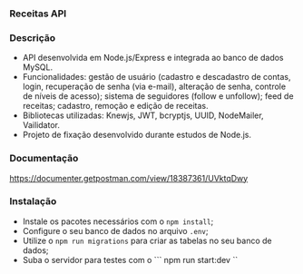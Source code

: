 ### Receitas API

### Descrição

- API desenvolvida em Node.js/Express e integrada ao banco de dados MySQL.
- Funcionalidades: gestão de usuário (cadastro e descadastro de contas, login, recuperação de senha (via e-mail), alteração de senha, controle de níveis de acesso); sistema de seguidores (follow e unfollow); feed de receitas; cadastro, remoção e edição de receitas.
- Bibliotecas utilizadas: Knewjs, JWT, bcryptjs, UUID, NodeMailer, Vailidator.
- Projeto de fixação desenvolvido durante estudos de Node.js.

### Documentação

https://documenter.getpostman.com/view/18387361/UVktqDwy

### Instalação

- Instale os pacotes necessários com o ``` npm install ```;
- Configure o seu banco de dados no arquivo ``` .env ```;
- Utilize o ``` npm run migrations ``` para criar as tabelas no seu banco de dados;
- Suba o servidor para testes com o ``` npm run start:dev ``
